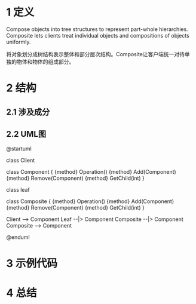 

# 1 定义

Compose objects into tree structures to represent part-whole hierarchies. 
Composite lets clients treat individual objects and compositions of objects uniformly.

将对象划分成树结构表示整体和部分层次结构。Composite让客户端统一对待单独的物体和物体的组成部分。


# 2 结构

## 2.1 涉及成分


## 2.2 UML图

@startuml

class Client

class Component
{
    {method} Operation()
    {method} Add(Component)
    {method} Remove(Component)
    {method} GetChild(int)
}

class leaf

class Composite
{
    {method} Operation()
    {method} Add(Component)
    {method} Remove(Component)
    {method} GetChild(int)
}

Client --> Component
Leaf --|> Component
Composite --|> Component
Composite --> Component


@enduml

# 3 示例代码


# 4 总结

